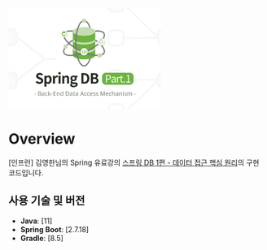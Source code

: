 <img src="https://github.com/swhyeon98/spring-study-records/blob/main/img/spring-db1-data-access-principles.png" width="300" height="200"/>

# Overview

[인프런] 김영한님의 Spring 유료강의 [스프링 DB 1편 - 데이터 접근 핵심 원리](https://inf.run/AomUA)의 구현 코드입니다.

## 사용 기술 및 버전

- **Java**: [11]
- **Spring Boot**: [2.7.18]
- **Gradle**: [8.5]

